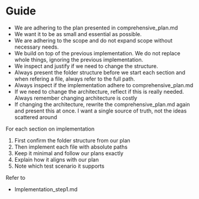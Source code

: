 # Guide
- We are adhering to the plan presented in comprehensive_plan.md
- We want it to be as small and essential as possible.
- We are adhering to the scope and do not expand scope without necessary needs. 
- We build on top of the previous implementation. We do not replace whole things, ignoring the previous implementation.
- We inspect and justify if we need to change the structure.
- Always present the folder structure before we start each section and when refering a file, always refer to the full path.
- Always inspect if the implementation adhere to comprehensive_plan.md
- If we need to change the architecture, reflect if this is really needed. Always remember changing architecture is costly
- If changing the architecture, rewrite the comprehensive_plan.md again and present this at once. I want a single source of truth, not the ideas scattered around

For each section on implementation
1. First confirm the folder structure from our plan 
2. Then implement each file with absolute paths
3. Keep it minimal and follow our plans exactly
4. Explain how it aligns with our plan
5. Note which test scenario it supports

Refer to 
- Implementation_step1.md
